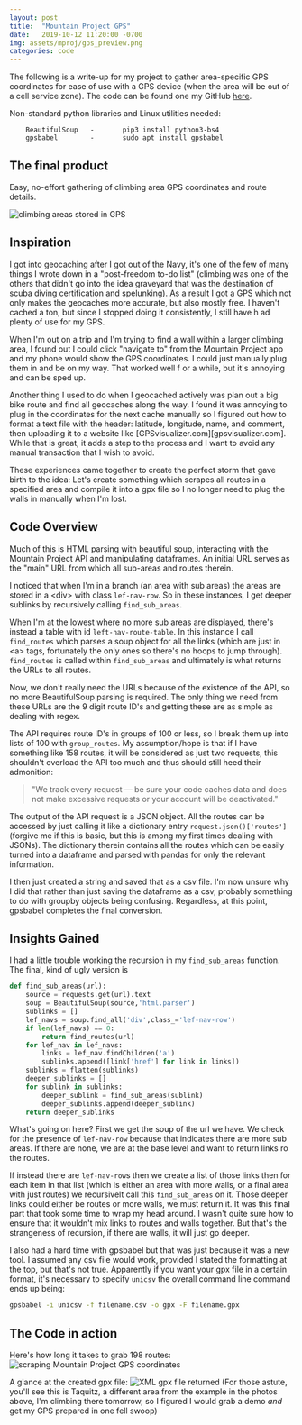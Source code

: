 ```yaml
---
layout: post
title:  "Mountain Project GPS"
date:   2019-10-12 11:20:00 -0700
img: assets/mproj/gps_preview.png
categories: code
---
```


The following is a write-up for my project to gather area-specific GPS coordinates for ease of use with a GPS device (when the area will be out of a cell service zone). The code can be found one my GitHub [here](https://github.com/Tclack88/MountainProject).

Non-standard python libraries and Linux utilities needed:

        BeautifulSoup   -       pip3 install python3-bs4
        gpsbabel        -       sudo apt install gpsbabel



## The final product

Easy, no-effort gathering of climbing area GPS coordinates and route details.

![climbing areas stored in GPS]({{site.baseurl}}/assets/mproj/gps_collage.png)
## Inspiration   


I got into geocaching after I got out of the Navy, it's one of the few of many things I wrote down in a "post-freedom to-do list" (climbing was one of the others that didn't go into the idea graveyard that was the destination of scuba diving certification and spelunking). As a result I got a GPS which not only makes the geocaches more accurate, but also mostly free. I haven't cached a ton, but since I stopped doing it consistently, I still have h
ad plenty of use for my GPS.

When I'm out on a trip and I'm trying to find a wall within a larger climbing area, I found out I could click "navigate to" from the Mountain Project app and my phone would show the GPS coordinates. I could just manually plug them in and be on my way. That worked well f
or a while, but it's annoying and can be sped up.

Another thing I used to do when I geocached actively was plan out a big bike route and find all geocaches along the way. I found it was annoying to plug in the coordinates for the next cache manually so I figured out how to format a text file with the header: latitude, longitude, name, and comment, then uploading it to a website like [GPSvisualizer.com][gpsvisualizer.com]. While that is great, it adds a step to the process and I want to avoid any manual transaction that I wish to avoid.

These experiences came together to create the perfect storm that gave birth to the idea:
Let's create something which scrapes all routes in a specified area and compile it into a gpx file so I no longer need to plug the walls in manually when I'm lost.


## Code Overview

Much of this is HTML parsing with beautiful soup, interacting with the Mountain Project API and manipulating dataframes. An initial URL serves as the "main" URL from which all sub-areas and routes therein.

I noticed that when I'm in a branch (an area with sub areas) the areas are stored in a \<div> with class `lef-nav-row`. So in these instances, I get deeper sublinks by recursively calling `find_sub_areas`.

When I'm at the lowest where no more sub areas are displayed, there's instead a table with id `left-nav-route-table`. In this instance I call `find_routes` which parses a soup object for all the links (which are just in \<a> tags, fortunately the only ones so there's no hoops to jump through). `find_routes` is called within `find_sub_areas` and ultimately is what returns the URLs to all routes.

Now, we don't really need the URLs because of the existence of the API, so no more BeautifulSoup parsing is required. The only thing we need from these URLs are the 9 digit route ID's and getting these are as simple as dealing with regex.

The API requires route ID's in groups of 100 or less, so I break them up into lists of 100 with `group_routes`. My assumption/hope is that if I have something like 158 routes, it will be considered as just two requests, this shouldn't overload the API too much and thus should still heed their admonition:
> "We track every request — be sure your code caches data and does not make excessive requests or your account will be deactivated."

The output of the API request is a JSON object. All the routes can be accessed by just calling it like a dictionary entry `request.json()['routes']` (forgive me if this is basic, but this is among my first times dealing with JSONs). The dictionary therein contains all the routes which can be easily turned into a dataframe and parsed with pandas for only the relevant information.

I then just created a string and saved that as a csv file. I'm now unsure why I did that rather than just saving the dataframe as a csv, probably something to do with groupby objects being confusing. Regardless, at this point, gpsbabel completes the final conversion.

## Insights Gained

I had a little trouble working the recursion in my `find_sub_areas` function. The final, kind of ugly version is
``` python
def find_sub_areas(url):
    source = requests.get(url).text
    soup = BeautifulSoup(source,'html.parser')
    sublinks = []
    lef_navs = soup.find_all('div',class_='lef-nav-row')
    if len(lef_navs) == 0:  
        return find_routes(url)
    for lef_nav in lef_navs:
        links = lef_nav.findChildren('a')
        sublinks.append([link['href'] for link in links])
    sublinks = flatten(sublinks)
    deeper_sublinks = []
    for sublink in sublinks:
        deeper_sublink = find_sub_areas(sublink)
        deeper_sublinks.append(deeper_sublink)
    return deeper_sublinks
```
What's going on here? First we get the soup of the url we have. We check for the presence of `lef-nav-row` because that indicates there are more sub areas. If there are none, we are at the base level and want to return links ro the routes. 

If instead there are `lef-nav-row`s then we create a list of those links then for each item in that list (which is either an area with more walls, or a final area with just routes) we recursivelt call this `find_sub_areas` on it. Those deeper links could either be routes or more walls, we must return it. It was this final part that took some time to wrap my head around. I wasn't quite sure how to ensure that it wouldn't mix links to routes and walls together. But that's the strangeness of recursion, if there are walls, it will just go deeper.

I also had a hard time with gpsbabel but that was just because it was a new tool. I assumed any csv file would work, provided I stated the formatting at the top, but that's not true. Apparently if you want your gpx file in a certain format, it's necessary to specify `unicsv` the overall command line command ends up being: 
``` bash 
gpsbabel -i unicsv -f filename.csv -o gpx -F filename.gpx
```
## The Code in action
Here's how long it takes to grab 198 routes:
![scraping Mountain Project GPS coordinates]({{site.baseurl}}/assets/mproj/mountain_project.gif)

A glance at the created gpx file:
![XML gpx file returned]({{site.baseurl}}/assets/mproj/gpx_innerXML.png)
(For those astute, you'll see this is Taquitz, a different area from the example in the photos above, I'm climbing there tomorrow, so I figured I would grab a demo *and* get my GPS prepared in one fell swoop)
